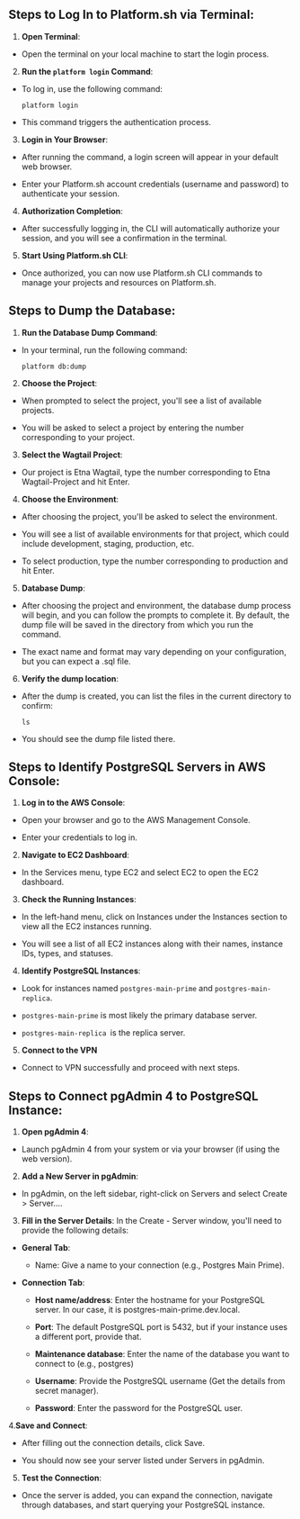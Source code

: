 ## **Steps to Log In to Platform.sh via Terminal**:

1. **Open Terminal**:

* Open the terminal on your local machine to start the login process.

2. **Run the `platform login` Command**:

* To log in, use the following command:

    `platform login`

* This command triggers the authentication process.

3. **Login in Your Browser**:

* After running the command, a login screen will appear in your default web browser.

* Enter your Platform.sh account credentials (username and password) to authenticate your session.

4. **Authorization Completion**:

* After successfully logging in, the CLI will automatically authorize your session, and you will see a confirmation in the terminal.

5. **Start Using Platform.sh CLI**:

* Once authorized, you can now use Platform.sh CLI commands to manage your projects and resources on Platform.sh.

## **Steps to Dump the Database**:

1. **Run the Database Dump Command**:

* In your terminal, run the following command:

   `platform db:dump
`

2. **Choose the Project**:

* When prompted to select the project, you'll see a list of available projects.

* You will be asked to select a project by entering the number corresponding to your project.

3. **Select the Wagtail Project**:

* Our project is Etna Wagtail, type the number corresponding to Etna Wagtail-Project and hit Enter.

4. **Choose the Environment**:

* After choosing the project, you'll be asked to select the environment.

* You will see a list of available environments for that project, which could include development, staging, production, etc.

* To select production, type the number corresponding to production and hit Enter.

5. **Database Dump**:

* After choosing the project and environment, the database dump process will begin, and you can follow the prompts to complete it. By default, the dump file will be saved in the directory from which you run the command.

* The exact name and format may vary depending on your configuration, but you can expect a .sql file.

6. **Verify the dump location**:

* After the dump is created, you can list the files in the current directory to confirm:

     ` ls `

* You should see the dump file listed there.


## **Steps to Identify PostgreSQL Servers in AWS Console**:

1. **Log in to the AWS Console**:

* Open your browser and go to the AWS Management Console.

* Enter your credentials to log in.

2. **Navigate to EC2 Dashboard**:

* In the Services menu, type EC2 and select EC2 to open the EC2 dashboard.

3. **Check the Running Instances**:

* In the left-hand menu, click on Instances under the Instances section to view all the EC2 instances running.

* You will see a list of all EC2 instances along with their names, instance IDs, types, and statuses.

4. **Identify PostgreSQL Instances**:

* Look for instances named `postgres-main-prime` and `postgres-main-replica`.

* `postgres-main-prime` is most likely the primary database server.

* `postgres-main-replica `is the replica server.

5. **Connect to the VPN**
* Connect to VPN successfully and proceed with next steps.

## **Steps to Connect pgAdmin 4 to PostgreSQL Instance**:

1. **Open pgAdmin 4**:

* Launch pgAdmin 4 from your system or via your browser (if using the web version).

2. **Add a New Server in pgAdmin**:

* In pgAdmin, on the left sidebar, right-click on Servers and select Create > Server....

3. **Fill in the Server Details**: In the Create - Server window, you'll need to provide the following details:

* **General Tab**:

  * Name: Give a name to your connection (e.g., Postgres Main Prime).

* **Connection Tab**:

  * **Host name/address**: Enter the hostname for your PostgreSQL server. In our case, it is postgres-main-prime.dev.local.

  * **Port**: The default PostgreSQL port is 5432, but if your instance uses a different port, provide that.

  * **Maintenance database**: Enter the name of the database you want to connect to (e.g., postgres)

  * **Username**: Provide the PostgreSQL username (Get the details from secret manager).

  * **Password**: Enter the password for the PostgreSQL user.

4.**Save and Connect**:

* After filling out the connection details, click Save.

* You should now see your server listed under Servers in pgAdmin.

5. **Test the Connection**:

* Once the server is added, you can expand the connection, navigate through databases, and start querying your PostgreSQL instance.

